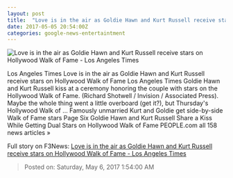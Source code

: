 ```yaml
---
layout: post
title:  "Love is in the air as Goldie Hawn and Kurt Russell receive stars on Hollywood Walk of Fame - Los Angeles Times"
date: 2017-05-05 20:54:00Z
categories: google-news-entertaintment
---
```


![Love is in the air as Goldie Hawn and Kurt Russell receive stars on Hollywood Walk of Fame - Los Angeles Times](http://www.trbimg.com/img-590cc4b1/turbine/la-et-entertainment-news-updates-may-love-is-in-the-air-as-goldie-hawn-and-1494004655)

Los Angeles Times Love is in the air as Goldie Hawn and Kurt Russell receive stars on Hollywood Walk of Fame Los Angeles Times Goldie Hawn and Kurt Russell kiss at a ceremony honoring the couple with stars on the Hollywood Walk of Fame. (Richard Shotwell / Invision / Associated Press). Maybe the whole thing went a little overboard (get it?), but Thursday's Hollywood Walk of ... Famously unmarried Kurt and Goldie get side-by-side Walk of Fame stars Page Six Goldie Hawn and Kurt Russell Share a Kiss While Getting Dual Stars on Hollywood Walk of Fame PEOPLE.com all 158 news articles »


Full story on F3News: [Love is in the air as Goldie Hawn and Kurt Russell receive stars on Hollywood Walk of Fame - Los Angeles Times](http://www.f3nws.com/n/XTndFG)

> Posted on: Saturday, May 6, 2017 1:54:00 AM
